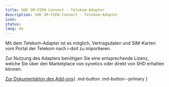 ```yaml
---
title: SHD SM-VIEW Connect - Telekom-Adapter
description: SHD SM-VIEW Connect - Telekom-Adapter
icon:
status:
lang: de
---
```


Mit dem Telekom-Adapter ist es möglich, Vertragsdaten und SIM-Karten vom Portal der Telekom nach i-doit zu importieren.

Zur Nutzung des Adapters benötigen Sie eine entsprechende Lizenz, welche Sie über den Marketplace von synetics oder direkt von SHD erhalten können.

[Zur Dokumentation des Add-ons](https://smdocu.atlassian.net/wiki/spaces/SKB/pages/2296709154/SM-VIEW+Connect+-+Telekom-Adapter){ .md-button .md-button--primary }
